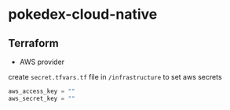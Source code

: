# pokedex-cloud-native

## Terraform

* AWS provider

create `secret.tfvars.tf` file in `/infrastructure` to set aws secrets

```terraform
aws_access_key = ""
aws_secret_key = ""
```